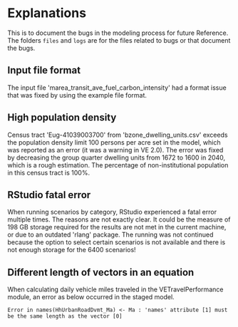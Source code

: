 # Explanations

This is to document the bugs in the modeling process for future Reference. The folders `files` and `logs` are for the files related to bugs or that document the bugs.

## Input file format

The input file 'marea_transit_ave_fuel_carbon_intensity' had a format issue that was fixed by using the example file format.

## High population density

Census tract 'Eug-41039003700' from 'bzone_dwelling_units.csv' exceeds the population density limit 100 persons per acre set in the model, which was reported as an error (it was a warning in VE 2.0). The error was fixed by decreasing the group quarter dwelling units from 1672 to 1600 in 2040, which is a rough estimation. The percentage of non-institutional population in this census tract is 100%.

## RStudio fatal error

When running scenarios by category, RStudio experienced a fatal error multiple times. The reasons are not exactly clear. It could be the measure of 198 GB storage required for the results are not met in the current machine, or due to an outdated 'rlang' package. The running was not continued because the option to select certain scenarios is not available and there is not enough storage for the 6400 scenarios!

## Different length of vectors in an equation

When calculating daily vehicle miles traveled in the VETravelPerformance module, an error as below occurred in the staged model.

`Error in names(HhUrbanRoadDvmt_Ma) <- Ma :
  'names' attribute [1] must be the same length as the vector [0]`
